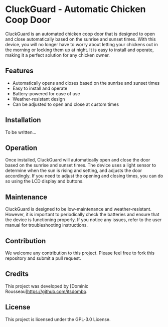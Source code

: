# CluckGuard - Automatic Chicken Coop Door

CluckGuard is an automated chicken coop door that is designed to open and close automatically based on the sunrise and sunset times. With this device, you will no longer have to worry about letting your chickens out in the morning or locking them up at night. It is easy to install and operate, making it a perfect solution for any chicken owner.

## Features

* Automatically opens and closes based on the sunrise and sunset times
* Easy to install and operate
* Battery-powered for ease of use
* Weather-resistant design
* Can be adjusted to open and close at custom times

## Installation

To be written...

## Operation

Once installed, CluckGuard will automatically open and close the door based on the sunrise and sunset times. The device uses a light sensor to determine when the sun is rising and setting, and adjusts the door accordingly. If you need to adjust the opening and closing times, you can do so using the LCD display and buttons.

## Maintenance

CluckGuard is designed to be low-maintenance and weather-resistant. However, it is important to periodically check the batteries and ensure that the device is functioning properly. If you notice any issues, refer to the user manual for troubleshooting instructions.

## Contribution

We welcome any contribution to this project. Please feel free to fork this repository and submit a pull request.

## Credits

This project was developed by [Dominic Rousseau]<https://github.com/itsdombo>.

## License

This project is licensed under the GPL-3.0 License.




